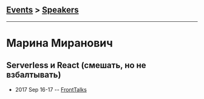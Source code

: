 ## [Events](../README.md) > [Speakers](../speakers.md)
---

# Марина Миранович

## Serverless и React (смешать, но не взбалтывать)
- 2017 Sep 16-17 -- [FrontTalks](https://events.yandex.ru/lib/talks/4904/)    
